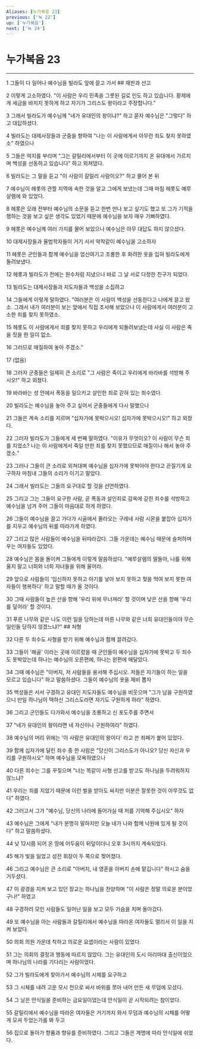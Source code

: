 ```yaml
---
Aliases: [누가복음 23]
previous: ['눅 22']
up: ['누가복음']
next: ['눅 24']
---
```

# 누가복음 23

***


1 그들이 다 일어나 예수님을 빌라도 앞에 끌고 가서 ## 재판과 선고 

2 이렇게 고소하였다. "이 사람은 우리 민족을 그릇된 길로 인도 하고 있습니다. 황제에게 세금을 바치지 못하게 하고 자기가 그리스도 왕이라고 주장합니다." 

3 그래서 빌라도가 예수님께 "네가 유대인의 왕이냐?" 하고 묻자 예수님은 "그렇다" 하고 대답하셨다. 

4 빌라도는 대제사장들과 군중을 향하여 "나는 이 사람에게서 아무런 죄도 찾지 못하였소" 하였으나 

5 그들은 억지를 부리며 "그는 갈릴리에서부터 이 곳에 이르기까지 온 유대에서 가르치며 백성을 선동하고 있습니다" 하고 외쳐댔다. 

6 빌라도는 그 말을 듣고 "이 사람이 갈릴리 사람이오?" 하고 물어 본 뒤 

7 예수님이 헤롯의 관할 지역에 속한 것을 알고 그에게 보냈는데 그때 마침 헤롯도 예루살렘에 와 있었다. 

8 헤롯은 오래 전부터 예수님의 소문을 듣고 한번 만나 보고 싶기도 했고 또 그가 기적을 행하는 것을 보고 싶은 생각도 있었기 때문에 예수님을 보자 매우 기뻐하였다. 

9 헤롯은 예수님께 여러 가지를 물어 보았으나 예수님은 아무 대답도 하지 않으셨다. 

10 대제사장들과 율법학자들이 거기 서서 악착같이 예수님을 고소하자 

11 헤롯은 군인들과 함께 예수님을 업신여기고 조롱한 후 화려한 옷을 입혀 빌라도에게 돌려보냈다. 

12 헤롯과 빌라도가 전에는 원수처럼 지냈으나 바로 그 날 서로 다정한 친구가 되었다. 

13 빌라도는 대제사장들과 지도자들과 백성을 소집하고 

14 그들에게 이렇게 말하였다. "여러분은 이 사람이 백성을 선동한다고 나에게 끌고 왔소. 그래서 내가 여러분이 보는 앞에서 직접 조사해 보았으나 이 사람에게서 여러분이 고소한 죄를 찾지 못하였소. 

15 헤롯도 이 사람에게서 죄를 찾지 못하고 우리에게 되돌려보냈는데 사실 이 사람은 죽을 짓을 한 일이 없소. 

16 그러므로 매질하여 놓아 주겠소." 

17 (없음) 

18 그러자 군중들은 일제히 큰 소리로 "그 사람은 죽이고 우리에게 바라바를 석방해 주시오!" 하고 외쳤다. 

19 바라바는 성 안에서 폭동을 일으키고 살인한 죄로 갇혀 있는 죄수였다. 

20 빌라도는 예수님을 놓아 주고 싶어서 군중들에게 다시 말했으나 

21 그들은 계속 소리를 지르며 "십자가에 못박으시오! 십자가에 못박으시오!" 하고 외쳤다. 

22 그러자 빌라도가 그들에게 세 번째 말하였다. "이유가 무엇이오? 이 사람이 무슨 죄를 지었소? 나는 이 사람에게서 죽일 만한 죄를 찾지 못했으므로 매질이나 해서 놓아 주겠소." 

23 그러나 그들이 큰 소리로 외쳐대며 예수님을 십자가에 못박아야 한다고 끈질기게 요구하자 마침내 그들의 소리가 이기고 말았다. 

24 그래서 빌라도는 그들의 요구대로 할 것을 선언하였다. 

25 그리고 그는 그들이 요구한 사람, 곧 폭동과 살인죄로 감옥에 갇힌 죄수를 석방하고 예수님을 넘겨 주어 그들이 마음대로 하게 하였다. 

26 그들이 예수님을 끌고 가다가 시골에서 올라오는 구레네 사람 시몬을 붙잡아 십자가를 지우고 예수님의 뒤를 따라가게 하였다. 

27 그리고 많은 사람들이 예수님을 뒤따라갔다. 그들 가운데는 예수님 때문에 슬퍼하며 우는 여자들도 있었다. 

28 예수님은 몸을 돌이켜 그들에게 이렇게 말씀하셨다. "예루살렘의 딸들아, 나를 위해 울지 말고 너희와 너희 자녀들을 위해 울어라. 

29 앞으로 사람들이 '임신하지 못하고 아기를 낳아 보지 못하고 젖을 먹여 보지 못한 여자들이 행복하다' 하고 말할 때가 올 것이다. 

30 그때 사람들이 높은 산을 향해 '우리 위에 무너져라' 할 것이며 낮은 산을 향해 '우리를 덮어라' 할 것이다. 

31 푸른 나무와 같은 나도 이런 일을 당하는데 마른 나무와 같은 너희 유대인들이야 무슨 일인들 당하지 않겠느냐?" ## 처형 

32 다른 두 죄수도 사형을 받기 위해 예수님과 함께 끌려갔다. 

33 그들이 '해골' 이라는 곳에 이르렀을 때 군인들이 예수님을 십자가에 못박고 두 죄수도 못박았는데 하나는 예수님의 오른편에, 하나는 왼편에 매달았다. 

34 그때 예수님은 "아버지, 저 사람들을 용서해 주십시오. 저들은 자기들이 하는 일을 모르고 있습니다" 하고 말씀하셨다. 그들이 예수님의 옷을 제비 뽑자 

35 백성들은 서서 구경하고 유대인 지도자들도 예수님을 비웃으며 "그가 남을 구원하였으니 만일 하나님이 택하신 그리스도라면 자기도 구원하게 하라" 하였다. 

36 그리고 군인들도 다가와서 예수님을 조롱하고 신 포도주를 주면서 

37 "네가 유대인의 왕이라면 네 자신이나 구원하여라" 하였다. 

38 예수님의 머리 위에는 '이 사람은 유대인의 왕이다' 라고 쓴 죄패가 붙어 있었다. 

39 함께 십자가에 달린 죄수 중 한 사람은 "당신이 그리스도가 아니오? 당신 자신과 우리를 구원하시오" 하며 예수님을 모욕하였으나 

40 다른 죄수는 그를 꾸짖으며 "너는 똑같이 사형 선고를 받고도 하나님을 두려워하지 않느냐? 

41 우리는 죄를 지었기 때문에 이런 벌을 받아도 싸지만 이분은 잘못한 것이 아무것도 없다" 하였다. 

42 그러고서 그가 "예수님, 당신의 나라에 들어가실 때 저를 기억해 주십시오" 하자 

43 예수님은 그에게 "내가 분명히 말하지만 오늘 네가 나와 함께 낙원에 있게 될 것이다" 하고 말씀하셨다. 

44 낮 12시쯤 되어 온 땅에 어두움이 뒤덮이더니 오후 3시까지 계속되었다. 

45 해가 빛을 잃었고 성전 휘장이 두 쪽으로 찢어졌다. 

46 그리고 예수님은 큰 소리로 "아버지, 내 영혼을 아버지 손에 맡깁니다" 하시고 숨을 거두셨다. 

47 이 광경을 지켜 보고 있던 장교는 하나님을 찬양하며 "이 사람은 정말 의로운 분이었구나!" 하였고 

48 구경하러 모인 사람들도 일어난 일을 보고 모두 가슴을 치며 돌아갔다. 

49 또 예수님을 아는 사람들과 갈릴리에서 예수님을 따라온 여자들도 멀리서 이 일을 지켜 보았다. 

50 의회 의원 가운데 착하고 의로운 요셉이라는 사람이 있었다. 

51 그는 의회의 결정과 행동에 따르지 않았다. 그는 유대인의 도시 아리마대 출신이었으며 하나님의 나라를 기다리는 사람이었다. 

52 그가 빌라도에게 찾아가서 예수님의 시체를 요구하고 

53 그 시체를 내려 고운 모시 천으로 싸서 바위를 쪼아 내어 만든 새 무덤에 모셨다. 

54 그 날은 안식일을 준비하는 금요일이었는데 안식일이 곧 시작되려는 참이었다. 

55 갈릴리에서 예수님을 따라온 여자들은 거기까지 와서 무덤과 예수님의 시체를 어떻게 모셔 두었는가를 봐 두고 

56 집으로 돌아가 향품과 향유를 준비하였다. 그리고 그들은 계명에 따라 안식일에 쉬었다.
